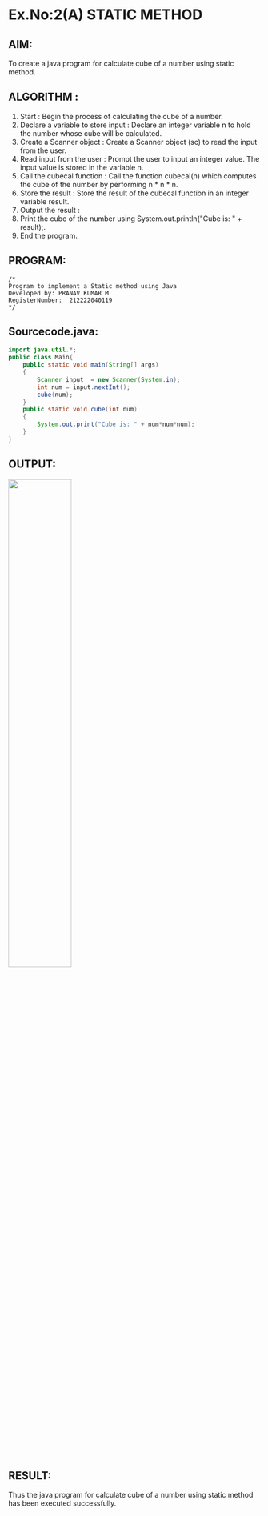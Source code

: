 # Ex.No:2(A)  STATIC METHOD

## AIM:
To create a java program for calculate cube of a number using static method.

## ALGORITHM :
1.  Start : Begin the process of calculating the cube of a number.
2.	Declare a variable to store input : Declare an integer variable n to hold the number whose cube will be calculated.
3.	Create a Scanner object : Create a Scanner object (sc) to read the input from the user.
4.	Read input from the user : Prompt the user to input an integer value. The input value is stored in the variable n.
5.	Call the cubecal function : Call the function cubecal(n) which computes the cube of the number by performing n * n * n.
6.	Store the result : Store the result of the cubecal function in an integer variable result.
7.	Output the result :
8.	Print the cube of the number using System.out.println("Cube is: " + result);.
9.	End the program.




## PROGRAM:
 ```
/*
Program to implement a Static method using Java
Developed by: PRANAV KUMAR M
RegisterNumber:  212222040119
*/
```

## Sourcecode.java:

```java
import java.util.*;
public class Main{
    public static void main(String[] args)
    {
        Scanner input  = new Scanner(System.in);
        int num = input.nextInt();
        cube(num);
    }
    public static void cube(int num)
    {
        System.out.print("Cube is: " + num*num*num);
    }
}
```

## OUTPUT:

<img src="https://github.com/user-attachments/assets/3688d28a-0914-4937-8b01-46cd7188ed3a" width="50%">


## RESULT:
Thus the java program for calculate cube of a number using static method has been executed successfully.

